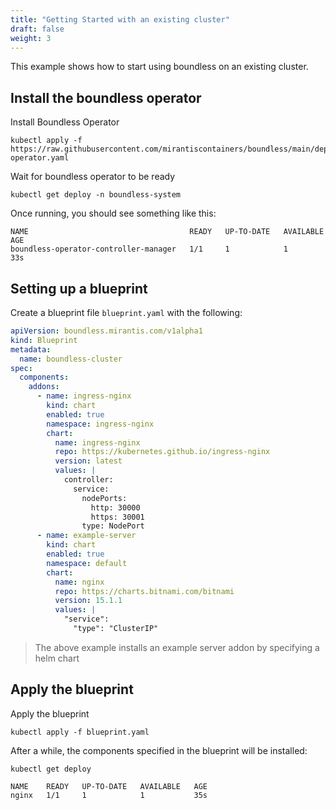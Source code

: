 ```yaml
---
title: "Getting Started with an existing cluster"
draft: false
weight: 3
---
```


This example shows how to start using boundless on an existing cluster.

## Install the boundless operator

Install Boundless Operator
```shell
kubectl apply -f https://raw.githubusercontent.com/mirantiscontainers/boundless/main/deploy/static/boundless-operator.yaml
```

Wait for boundless operator to be ready
```shell
kubectl get deploy -n boundless-system
```

Once running, you should see something like this:
```shell
NAME                                    READY   UP-TO-DATE   AVAILABLE   AGE
boundless-operator-controller-manager   1/1     1            1           33s
```

## Setting up a blueprint

Create a blueprint file `blueprint.yaml` with the following:
```yaml
apiVersion: boundless.mirantis.com/v1alpha1
kind: Blueprint
metadata:
  name: boundless-cluster
spec:
  components:
    addons:
      - name: ingress-nginx
        kind: chart
        enabled: true
        namespace: ingress-nginx
        chart:
          name: ingress-nginx
          repo: https://kubernetes.github.io/ingress-nginx
          version: latest
          values: |
            controller:
              service:
                nodePorts:
                  http: 30000
                  https: 30001
                type: NodePort
      - name: example-server
        kind: chart
        enabled: true
        namespace: default
        chart:
          name: nginx
          repo: https://charts.bitnami.com/bitnami
          version: 15.1.1
          values: |
            "service":
              "type": "ClusterIP"
```
> The above example installs an example server addon by specifying a helm chart

## Apply the blueprint

Apply the blueprint
```shell
kubectl apply -f blueprint.yaml
```

After a while, the components specified in the blueprint will be installed:
```shell
kubectl get deploy
```
```
NAME    READY   UP-TO-DATE   AVAILABLE   AGE
nginx   1/1     1            1           35s
```
